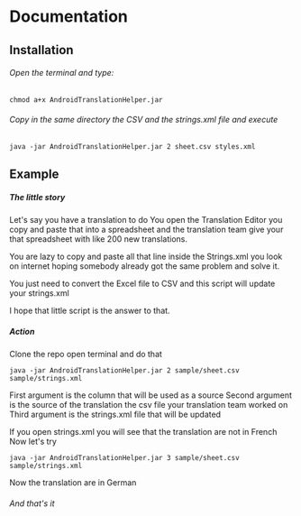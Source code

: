 # Documentation

## Installation
###### Open the terminal and type:

```
chmod a+x AndroidTranslationHelper.jar
```


###### Copy in the same directory the CSV and the strings.xml file and execute
```
java -jar AndroidTranslationHelper.jar 2 sheet.csv styles.xml
```


## Example

##### The little story
Let's say you have a translation to do
You open the Translation Editor  you copy and paste that into a spreadsheet and the translation team give your that spreadsheet with like 200 new translations.

You are lazy to copy and paste all that line inside the Strings.xml you look on internet hoping somebody already got the same problem and solve it.

You just need to convert the Excel file to CSV and this script will update your strings.xml

I hope that little script is the answer to that.


##### Action

Clone the repo open terminal and do that
```
java -jar AndroidTranslationHelper.jar 2 sample/sheet.csv sample/strings.xml
```

First argument is the column that will be used as a source
Second argument is the source of the translation the csv file your translation team worked on
Third argument is the strings.xml file that will be updated

If you open strings.xml you will see that the translation are not in French
Now let's try

```
java -jar AndroidTranslationHelper.jar 3 sample/sheet.csv sample/strings.xml
```


Now the translation are in German




###### And that's it
